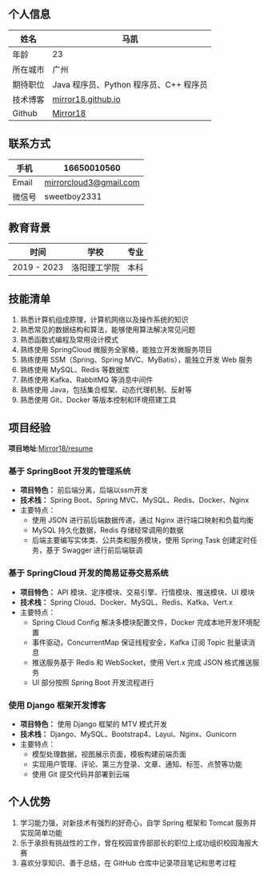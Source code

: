## 个人信息

| 姓名     | 马凯                                              |
| -------- | ------------------------------------------------- |
| 年龄     | 23                                                |
| 所在城市 | 广州                                              |
| 期待职位 | Java 程序员、Python 程序员、C++ 程序员            |
| 技术博客 | [mirror18.github.io](https://mirror18.github.io/) |
| Github   | [Mirror18](https://github.com/Mirror18)           |

## 联系方式

| 手机   | 16650010560            |
| ------ | ---------------------- |
| Email  | mirrorcloud3@gmail.com |
| 微信号 | sweetboy2331           |

## 教育背景

| 时间        | 学校         | 专业 |
| ----------- | ------------ | ---- |
| 2019 - 2023 | 洛阳理工学院 | 本科 |

## 技能清单

1. 熟悉计算机组成原理，计算机网络以及操作系统的知识
2. 熟悉常见的数据结构和算法，能够使用算法解决常见问题
3. 熟悉函数式编程及常用设计模式
4. 熟练使用 SpringCloud 微服务全家桶，能独立开发微服务项目
5. 熟练使用 SSM（Spring、Spring MVC、MyBatis），能独立开发 Web 服务
6. 熟练使用 MySQL、Redis 等数据库
7. 熟练使用 Kafka、RabbitMQ 等消息中间件
8. 熟练使用 Java，包括集合框架、动态代理机制、反射等
9. 熟悉使用 Git、Docker 等版本控制和环境搭建工具

## 项目经验

**项目地址**:[Mirror18/resume](https://github.com/Mirror18/resume/tree/master/project)

### 基于 SpringBoot 开发的管理系统

- **项目特色：** 前后端分离，后端以ssm开发
- **技术栈：** Spring Boot、Spring MVC、MySQL、Redis、Docker、Nginx
- 主要特点：
  - 使用 JSON 进行前后端数据传递，通过 Nginx 进行端口映射和负载均衡
  - MySQL 持久化数据，Redis 存储经常调用的数据
  - 后端主要编写实体类、公共类和服务模块，使用 Spring Task 创建定时任务，基于 Swagger 进行前后端联调

### 基于 SpringCloud 开发的简易证券交易系统

- **项目特色：** API 模块、定序模块、交易引擎、行情模块、推送模块、UI 模块
- **技术栈：** Spring Cloud、Docker、MySQL、Redis、Kafka、Vert.x
- 主要特点：
  - Spring Cloud Config 解决多模块配置文件，Docker 完成本地开发环境配置
  - 事件驱动，ConcurrentMap 保证线程安全，Kafka 订阅 Topic 批量读消息
  - 推送服务基于 Redis 和 WebSocket，使用 Vert.x 完成 JSON 格式推送服务
  - UI 部分按照 Spring Boot 开发流程进行

### 使用 Django 框架开发博客

- **项目特色：** 使用 Django 框架的 MTV 模式开发
- **技术栈：** Django、MySQL、Bootstrap4、Layui、Nginx、Gunicorn
- 主要特点：
  - 模型处理数据，视图展示页面，模板构建前端页面
  - 实现用户管理、评论、第三方登录、文章、通知、标签、点赞等功能
  - 使用 Git 提交代码并部署到云端

## 个人优势

1. 学习能力强，对新技术有强烈的好奇心，自学 Spring 框架和 Tomcat 服务并实现简单功能
2. 乐于承担有挑战性的工作，曾在校园宣传部部长的职位上成功组织校园海报大赛
3. 喜欢分享知识、善于总结，在 GitHub 仓库中记录项目笔记和思考过程

